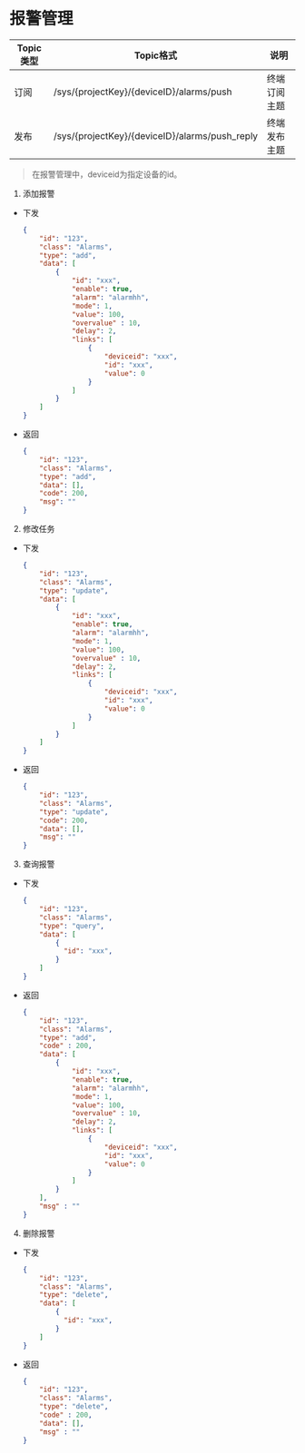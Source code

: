 # 报警管理

| Topic类型 | Topic格式                                      | 说明         |
| --------- | ---------------------------------------------- | ------------ |
| 订阅      | /sys/{projectKey}/{deviceID}/alarms/push       | 终端订阅主题 |
| 发布      | /sys/{projectKey}/{deviceID}/alarms/push_reply | 终端发布主题 |

> 在报警管理中，deviceid为指定设备的id。

1. 添加报警

- 下发
    ```json
    {
        "id": "123",
        "class": "Alarms",
        "type": "add",
        "data": [
            {
                "id": "xxx",
                "enable": true,
                "alarm": "alarmhh",
                "mode": 1,
                "value": 100,
                "overvalue" : 10,
                "delay": 2,
                "links": [
                    {
                        "deviceid": "xxx",
                        "id": "xxx",
                        "value": 0
                    }
                ]
            }
        ]
    }
    ```

- 返回

    ```json
    {
        "id": "123",
        "class": "Alarms",
        "type": "add",
        "data": [],
        "code": 200,
        "msg": ""
    }
    ```

2. 修改任务
- 下发

    ```json
    {
        "id": "123",
        "class": "Alarms",
        "type": "update",
        "data": [
            {
                "id": "xxx",
                "enable": true,
                "alarm": "alarmhh",
                "mode": 1,
                "value": 100,
                "overvalue" : 10,
                "delay": 2,
                "links": [
                    {
                        "deviceid": "xxx",
                        "id": "xxx",
                        "value": 0
                    }
                ]
            }
        ]
    }
    ```

- 返回
    ```json
    {
        "id": "123",
        "class": "Alarms",
        "type": "update",
        "code": 200,
        "data": [],
        "msg": ""
    }
    ```


3. 查询报警

- 下发

    ```json
    {
        "id": "123",
        "class": "Alarms",
        "type": "query",
        "data": [
            {
              "id": "xxx",
            }
        ]
    }
    ```
  
- 返回

    ```json
    {
        "id": "123",
        "class": "Alarms",
        "type": "add",
        "code" : 200,
        "data": [
            {
                "id": "xxx",
                "enable": true,
                "alarm": "alarmhh",
                "mode": 1,
                "value": 100,
                "overvalue" : 10,
                "delay": 2,
                "links": [
                    {
                        "deviceid": "xxx",
                        "id": "xxx",
                        "value": 0
                    }
                ]
            }
        ],
        "msg" : ""
    }
    ```

 4. 删除报警

- 下发

    ```json
    {
        "id": "123",
        "class": "Alarms",
        "type": "delete",
        "data": [
            {
              "id": "xxx",
            }
        ]
    }
    ```
    
- 返回

    ```json
    { 
    	"id": "123",
    	"class": "Alarms",
    	"type": "delete",
        "code" : 200,
    	"data": [],
        "msg" : ""
    }
    ```